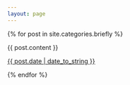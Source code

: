 ```yaml
---
layout: page
---
```


{% for post in site.categories.briefly %}

<article class="post">

<!-- removed title from the posts and made the permalink to the post by copying the <a href> from this section to the surround the date info
    <h1 class="post-title">
      <a href="{{ site.baseurl }}{{ post.url }}">
        {{ post.title }} 
      </a>
    </h1>
-->

{{ post.content }}

<a href="{{ site.baseurl }}{{ post.url }}">
    <time datetime="{{ post.date | date_to_xmlschema }}" class="post-date">{{ post.date | date_to_string }}</time>
</a>

<!-- this is where the content was previous to the edit, it has been copied to show above the date 
{{ post.content }}
-->    

</article>

{% endfor %}
